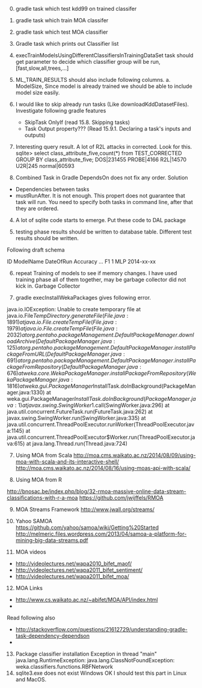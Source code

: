 0. gradle task which test kdd99 on trained classifer
1. gradle task which train MOA classifer
2. gradle task which test MOA classifier



0. Gradle task which prints out Classifier list

0. execTrainModelsUsingDifferentClassifiersInTrainingDataSet task should get parameter to decide which classifier group will be run, [fast,slow,all,trees,...]



0. ML_TRAIN_RESULTS should also include following columns.
  a. ModelSize, Since model is already trained we should be able to include model size easily.



1. I would like to skip already run tasks (Like downloadKddDatasetFiles). Investigate following gradle features
   * SkipTask OnlyIf (read 15.8. Skipping tasks)
   * Task Output property??? (Read 15.9.1. Declaring a task's inputs and outputs)

2. Interesting query result. A lot of R2L attacks in corrected. Look for this.
sqlite> select class_attribute_five,count(*) from TEST_CORRECTED GROUP BY class_attribute_five;
DOS|231455
PROBE|4166
R2L|14570
U2R|245
normal|60593

3. Combined Task in Gradle
DependsOn does not fix any order. Solution
* Dependencies between tasks
* mustRunAfter. It is not enough. This propert does not guarantee that task will run. You need to specify both tasks in command line, after that they are ordered.

4. A lot of sqlite code starts to emerge. Put these code to DAL package

5. testing phase results should be written to database table. 
Different test results should be written.

Following draft schema

ID ModelName DateOfRun         Accuracy ... F1
1     MLP        2014-xx-xx 


6. repeat Training of models to see if memory changes.
I have used training phase all of them together, may be garbage collector did not kick in. 
Garbage Collector 





8. gradle execInstallWekaPackages gives following error.

java.io.IOException: Unable to create temporary file
    at java.io.File$TempDirectory.generateFile(File.java:1891)
    at java.io.File.createTempFile(File.java:1979)
    at java.io.File.createTempFile(File.java:2032)
    at org.pentaho.packageManagement.DefaultPackageManager.downloadArchive(DefaultPackageManager.java:125)
    at org.pentaho.packageManagement.DefaultPackageManager.installPackageFromURL(DefaultPackageManager.java:691)
    at org.pentaho.packageManagement.DefaultPackageManager.installPackageFromRepository(DefaultPackageManager.java:676)
    at weka.core.WekaPackageManager.installPackageFromRepository(WekaPackageManager.java:1816)
    at weka.gui.PackageManager$InstallTask.doInBackground(PackageManager.java:1330)
    at weka.gui.PackageManager$InstallTask.doInBackground(PackageManager.java:1)
    at javax.swing.SwingWorker$1.call(SwingWorker.java:296)
    at java.util.concurrent.FutureTask.run(FutureTask.java:262)
    at javax.swing.SwingWorker.run(SwingWorker.java:335)
    at java.util.concurrent.ThreadPoolExecutor.runWorker(ThreadPoolExecutor.java:1145)
    at java.util.concurrent.ThreadPoolExecutor$Worker.run(ThreadPoolExecutor.java:615)
    at java.lang.Thread.run(Thread.java:724)
    





7. Using MOA from Scala
http://moa.cms.waikato.ac.nz/2014/08/09/using-moa-with-scala-and-its-interactive-shell/
http://moa.cms.waikato.ac.nz/2014/08/16/using-moas-api-with-scala/

8. Using MOA from R

http://bnosac.be/index.php/blog/32-rmoa-massive-online-data-stream-classifications-with-r-a-moa
https://github.com/jwijffels/RMOA

9. MOA Streams Framework
http://www.jwall.org/streams/

10. Yahoo SAMOA
https://github.com/yahoo/samoa/wiki/Getting%20Started
http://melmeric.files.wordpress.com/2013/04/samoa-a-platform-for-mining-big-data-streams.pdf

11. MOA videos
- http://videolectures.net/wapa2010_bifet_maof/
- http://videolectures.net/wapa2011_bifet_sentiment/
- http://videolectures.net/wapa2011_bifet_moa/

12. MOA Links
- http://www.cs.waikato.ac.nz/~abifet/MOA/API/index.html
- 



Read following also
  * http://stackoverflow.com/questions/21612729/understanding-gradle-task-dependency-dependson
  * 


13. Package classifier installation
Exception in thread "main" java.lang.RuntimeException: java.lang.ClassNotFoundException: weka.classifiers.functions.RBFNetwork
14. sqlite3.exe does not exist
    Windows OK
    I should test this part in Linux and MacOS.


    